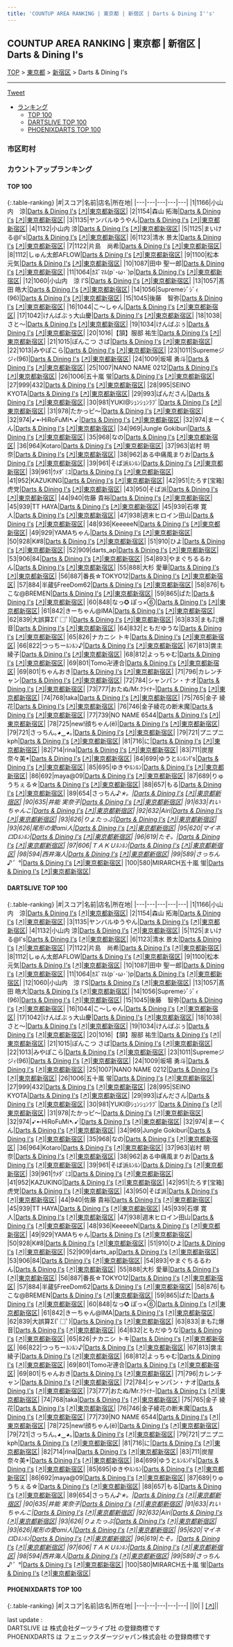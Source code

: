 ```yaml
---
title: 'COUNTUP AREA RANKING | 東京都 | 新宿区 | Darts & Dining I''s'
---
```

## COUNTUP AREA RANKING | 東京都 | 新宿区 | Darts & Dining I's

[TOP](/darts/rank/) > [東京都](/darts/rank/東京都/) > [新宿区](/darts/rank/東京都/新宿区/) > Darts & Dining I's

___

<a href="https://twitter.com/share?ref_src=twsrc%5Etfw" data-text="COUNTUP AREA RANKING | 東京都新宿区Darts & Dining I's" class="twitter-share-button" data-hashtags="DARTSLIVE,PHOENIXDARTS,darts,ダーツ" data-show-count="false">Tweet</a>

* [ランキング](#カウントアップランキング)
    * [TOP 100](#top-100)
    * [DARTSLIVE TOP 100](#dartslive-top-100)
    * [PHOENIXDARTS TOP 100](#phoenixdarts-top-100)

### 市区町村

<ul>

</ul>

### カウントアップランキング

#### TOP 100



{:.table-ranking}
|#|スコア|名前|店名|所在地|
|---|---|---|---|---|
|1|1166|<span class="rank-name-dl">小山内　涼</span>|<a href="/darts/rank/shops/d4302f5acfd0fa9c0d9b047a20a7ba1e.html">Darts & Dining I's</a> <a href="https://search.dartslive.com/jp/shop/d4302f5acfd0fa9c0d9b047a20a7ba1e">[↗]</a>|<a href="/darts/rank/東京都/新宿区">東京都新宿区</a>|
|2|1154|<span class="rank-name-dl">森山 拓海</span>|<a href="/darts/rank/shops/d4302f5acfd0fa9c0d9b047a20a7ba1e.html">Darts & Dining I's</a> <a href="https://search.dartslive.com/jp/shop/d4302f5acfd0fa9c0d9b047a20a7ba1e">[↗]</a>|<a href="/darts/rank/東京都/新宿区">東京都新宿区</a>|
|3|1135|<span class="rank-name-dl">ヤンバルゆうやん</span>|<a href="/darts/rank/shops/d4302f5acfd0fa9c0d9b047a20a7ba1e.html">Darts & Dining I's</a> <a href="https://search.dartslive.com/jp/shop/d4302f5acfd0fa9c0d9b047a20a7ba1e">[↗]</a>|<a href="/darts/rank/東京都/新宿区">東京都新宿区</a>|
|4|1132|<span class="rank-name-dl">小山内 涼</span>|<a href="/darts/rank/shops/d4302f5acfd0fa9c0d9b047a20a7ba1e.html">Darts & Dining I's</a> <a href="https://search.dartslive.com/jp/shop/d4302f5acfd0fa9c0d9b047a20a7ba1e">[↗]</a>|<a href="/darts/rank/東京都/新宿区">東京都新宿区</a>|
|5|1125|<span class="rank-name-dl">まいける@I&#x27;s</span>|<a href="/darts/rank/shops/d4302f5acfd0fa9c0d9b047a20a7ba1e.html">Darts & Dining I's</a> <a href="https://search.dartslive.com/jp/shop/d4302f5acfd0fa9c0d9b047a20a7ba1e">[↗]</a>|<a href="/darts/rank/東京都/新宿区">東京都新宿区</a>|
|6|1123|<span class="rank-name-dl">清水 景太</span>|<a href="/darts/rank/shops/d4302f5acfd0fa9c0d9b047a20a7ba1e.html">Darts & Dining I's</a> <a href="https://search.dartslive.com/jp/shop/d4302f5acfd0fa9c0d9b047a20a7ba1e">[↗]</a>|<a href="/darts/rank/東京都/新宿区">東京都新宿区</a>|
|7|1122|<span class="rank-name-dl">片島　尚希</span>|<a href="/darts/rank/shops/d4302f5acfd0fa9c0d9b047a20a7ba1e.html">Darts & Dining I's</a> <a href="https://search.dartslive.com/jp/shop/d4302f5acfd0fa9c0d9b047a20a7ba1e">[↗]</a>|<a href="/darts/rank/東京都/新宿区">東京都新宿区</a>|
|8|1112|<span class="rank-name-dl">しゅん太郎AFLOW</span>|<a href="/darts/rank/shops/d4302f5acfd0fa9c0d9b047a20a7ba1e.html">Darts & Dining I's</a> <a href="https://search.dartslive.com/jp/shop/d4302f5acfd0fa9c0d9b047a20a7ba1e">[↗]</a>|<a href="/darts/rank/東京都/新宿区">東京都新宿区</a>|
|9|1100|<span class="rank-name-dl">松本　元気</span>|<a href="/darts/rank/shops/d4302f5acfd0fa9c0d9b047a20a7ba1e.html">Darts & Dining I's</a> <a href="https://search.dartslive.com/jp/shop/d4302f5acfd0fa9c0d9b047a20a7ba1e">[↗]</a>|<a href="/darts/rank/東京都/新宿区">東京都新宿区</a>|
|10|1087|<span class="rank-name-dl">田中 聖一郎</span>|<a href="/darts/rank/shops/d4302f5acfd0fa9c0d9b047a20a7ba1e.html">Darts & Dining I's</a> <a href="https://search.dartslive.com/jp/shop/d4302f5acfd0fa9c0d9b047a20a7ba1e">[↗]</a>|<a href="/darts/rank/東京都/新宿区">東京都新宿区</a>|
|11|1064|<span class="rank-name-dl">ｶｽﾞﾏﾙ(p´･ω･`)p</span>|<a href="/darts/rank/shops/d4302f5acfd0fa9c0d9b047a20a7ba1e.html">Darts & Dining I's</a> <a href="https://search.dartslive.com/jp/shop/d4302f5acfd0fa9c0d9b047a20a7ba1e">[↗]</a>|<a href="/darts/rank/東京都/新宿区">東京都新宿区</a>|
|12|1060|<span class="rank-name-dl">小山内　涼 I&#x27;S</span>|<a href="/darts/rank/shops/d4302f5acfd0fa9c0d9b047a20a7ba1e.html">Darts & Dining I's</a> <a href="https://search.dartslive.com/jp/shop/d4302f5acfd0fa9c0d9b047a20a7ba1e">[↗]</a>|<a href="/darts/rank/東京都/新宿区">東京都新宿区</a>|
|13|1057|<span class="rank-name-dl">髙田 皓大</span>|<a href="/darts/rank/shops/d4302f5acfd0fa9c0d9b047a20a7ba1e.html">Darts & Dining I's</a> <a href="https://search.dartslive.com/jp/shop/d4302f5acfd0fa9c0d9b047a20a7ba1e">[↗]</a>|<a href="/darts/rank/東京都/新宿区">東京都新宿区</a>|
|14|1056|<span class="rank-name-dl">Supremeｼﾞｼﾞｨ(96)</span>|<a href="/darts/rank/shops/d4302f5acfd0fa9c0d9b047a20a7ba1e.html">Darts & Dining I's</a> <a href="https://search.dartslive.com/jp/shop/d4302f5acfd0fa9c0d9b047a20a7ba1e">[↗]</a>|<a href="/darts/rank/東京都/新宿区">東京都新宿区</a>|
|15|1045|<span class="rank-name-dl">後藤　智弥</span>|<a href="/darts/rank/shops/d4302f5acfd0fa9c0d9b047a20a7ba1e.html">Darts & Dining I's</a> <a href="https://search.dartslive.com/jp/shop/d4302f5acfd0fa9c0d9b047a20a7ba1e">[↗]</a>|<a href="/darts/rank/東京都/新宿区">東京都新宿区</a>|
|16|1044|<span class="rank-name-dl">こ〜しゃん</span>|<a href="/darts/rank/shops/d4302f5acfd0fa9c0d9b047a20a7ba1e.html">Darts & Dining I's</a> <a href="https://search.dartslive.com/jp/shop/d4302f5acfd0fa9c0d9b047a20a7ba1e">[↗]</a>|<a href="/darts/rank/東京都/新宿区">東京都新宿区</a>|
|17|1042|<span class="rank-name-dl">けんばぶぅ大山慶</span>|<a href="/darts/rank/shops/d4302f5acfd0fa9c0d9b047a20a7ba1e.html">Darts & Dining I's</a> <a href="https://search.dartslive.com/jp/shop/d4302f5acfd0fa9c0d9b047a20a7ba1e">[↗]</a>|<a href="/darts/rank/東京都/新宿区">東京都新宿区</a>|
|18|1038|<span class="rank-name-dl">さと～</span>|<a href="/darts/rank/shops/d4302f5acfd0fa9c0d9b047a20a7ba1e.html">Darts & Dining I's</a> <a href="https://search.dartslive.com/jp/shop/d4302f5acfd0fa9c0d9b047a20a7ba1e">[↗]</a>|<a href="/darts/rank/東京都/新宿区">東京都新宿区</a>|
|19|1034|<span class="rank-name-dl">けんばぶぅ</span>|<a href="/darts/rank/shops/d4302f5acfd0fa9c0d9b047a20a7ba1e.html">Darts & Dining I's</a> <a href="https://search.dartslive.com/jp/shop/d4302f5acfd0fa9c0d9b047a20a7ba1e">[↗]</a>|<a href="/darts/rank/東京都/新宿区">東京都新宿区</a>|
|20|1016|<span class="rank-name-dl">【頷】服部 祐生</span>|<a href="/darts/rank/shops/d4302f5acfd0fa9c0d9b047a20a7ba1e.html">Darts & Dining I's</a> <a href="https://search.dartslive.com/jp/shop/d4302f5acfd0fa9c0d9b047a20a7ba1e">[↗]</a>|<a href="/darts/rank/東京都/新宿区">東京都新宿区</a>|
|21|1015|<span class="rank-name-dl">ぽんこつ さば</span>|<a href="/darts/rank/shops/d4302f5acfd0fa9c0d9b047a20a7ba1e.html">Darts & Dining I's</a> <a href="https://search.dartslive.com/jp/shop/d4302f5acfd0fa9c0d9b047a20a7ba1e">[↗]</a>|<a href="/darts/rank/東京都/新宿区">東京都新宿区</a>|
|22|1013|<span class="rank-name-dl">みやぽこら</span>|<a href="/darts/rank/shops/d4302f5acfd0fa9c0d9b047a20a7ba1e.html">Darts & Dining I's</a> <a href="https://search.dartslive.com/jp/shop/d4302f5acfd0fa9c0d9b047a20a7ba1e">[↗]</a>|<a href="/darts/rank/東京都/新宿区">東京都新宿区</a>|
|23|1011|<span class="rank-name-dl">Supremeジジｨ(96)</span>|<a href="/darts/rank/shops/d4302f5acfd0fa9c0d9b047a20a7ba1e.html">Darts & Dining I's</a> <a href="https://search.dartslive.com/jp/shop/d4302f5acfd0fa9c0d9b047a20a7ba1e">[↗]</a>|<a href="/darts/rank/東京都/新宿区">東京都新宿区</a>|
|24|1009|<span class="rank-name-dl">坂場 勇斗</span>|<a href="/darts/rank/shops/d4302f5acfd0fa9c0d9b047a20a7ba1e.html">Darts & Dining I's</a> <a href="https://search.dartslive.com/jp/shop/d4302f5acfd0fa9c0d9b047a20a7ba1e">[↗]</a>|<a href="/darts/rank/東京都/新宿区">東京都新宿区</a>|
|25|1007|<span class="rank-name-dl">NANO NAME 0212</span>|<a href="/darts/rank/shops/d4302f5acfd0fa9c0d9b047a20a7ba1e.html">Darts & Dining I's</a> <a href="https://search.dartslive.com/jp/shop/d4302f5acfd0fa9c0d9b047a20a7ba1e">[↗]</a>|<a href="/darts/rank/東京都/新宿区">東京都新宿区</a>|
|26|1006|<span class="rank-name-dl">五十嵐 蛍</span>|<a href="/darts/rank/shops/d4302f5acfd0fa9c0d9b047a20a7ba1e.html">Darts & Dining I's</a> <a href="https://search.dartslive.com/jp/shop/d4302f5acfd0fa9c0d9b047a20a7ba1e">[↗]</a>|<a href="/darts/rank/東京都/新宿区">東京都新宿区</a>|
|27|999|<span class="rank-name-dl">432</span>|<a href="/darts/rank/shops/d4302f5acfd0fa9c0d9b047a20a7ba1e.html">Darts & Dining I's</a> <a href="https://search.dartslive.com/jp/shop/d4302f5acfd0fa9c0d9b047a20a7ba1e">[↗]</a>|<a href="/darts/rank/東京都/新宿区">東京都新宿区</a>|
|28|995|<span class="rank-name-dl">SEINO KYOTA</span>|<a href="/darts/rank/shops/d4302f5acfd0fa9c0d9b047a20a7ba1e.html">Darts & Dining I's</a> <a href="https://search.dartslive.com/jp/shop/d4302f5acfd0fa9c0d9b047a20a7ba1e">[↗]</a>|<a href="/darts/rank/東京都/新宿区">東京都新宿区</a>|
|29|993|<span class="rank-name-dl">ぱんださん</span>|<a href="/darts/rank/shops/d4302f5acfd0fa9c0d9b047a20a7ba1e.html">Darts & Dining I's</a> <a href="https://search.dartslive.com/jp/shop/d4302f5acfd0fa9c0d9b047a20a7ba1e">[↗]</a>|<a href="/darts/rank/東京都/新宿区">東京都新宿区</a>|
|30|981|<span class="rank-name-dl">YUKI@ｼｭﾝｼｭﾝﾗﾌﾞ</span>|<a href="/darts/rank/shops/d4302f5acfd0fa9c0d9b047a20a7ba1e.html">Darts & Dining I's</a> <a href="https://search.dartslive.com/jp/shop/d4302f5acfd0fa9c0d9b047a20a7ba1e">[↗]</a>|<a href="/darts/rank/東京都/新宿区">東京都新宿区</a>|
|31|978|<span class="rank-name-dl">たかっピ～</span>|<a href="/darts/rank/shops/d4302f5acfd0fa9c0d9b047a20a7ba1e.html">Darts & Dining I's</a> <a href="https://search.dartslive.com/jp/shop/d4302f5acfd0fa9c0d9b047a20a7ba1e">[↗]</a>|<a href="/darts/rank/東京都/新宿区">東京都新宿区</a>|
|32|974|<span class="rank-name-dl">➹➸HiRoFuMi➷➹</span>|<a href="/darts/rank/shops/d4302f5acfd0fa9c0d9b047a20a7ba1e.html">Darts & Dining I's</a> <a href="https://search.dartslive.com/jp/shop/d4302f5acfd0fa9c0d9b047a20a7ba1e">[↗]</a>|<a href="/darts/rank/東京都/新宿区">東京都新宿区</a>|
|32|974|<span class="rank-name-dl">まーくん</span>|<a href="/darts/rank/shops/d4302f5acfd0fa9c0d9b047a20a7ba1e.html">Darts & Dining I's</a> <a href="https://search.dartslive.com/jp/shop/d4302f5acfd0fa9c0d9b047a20a7ba1e">[↗]</a>|<a href="/darts/rank/東京都/新宿区">東京都新宿区</a>|
|34|969|<span class="rank-name-dl">Jungle Gokiburi</span>|<a href="/darts/rank/shops/d4302f5acfd0fa9c0d9b047a20a7ba1e.html">Darts & Dining I's</a> <a href="https://search.dartslive.com/jp/shop/d4302f5acfd0fa9c0d9b047a20a7ba1e">[↗]</a>|<a href="/darts/rank/東京都/新宿区">東京都新宿区</a>|
|35|968|<span class="rank-name-dl">なの</span>|<a href="/darts/rank/shops/d4302f5acfd0fa9c0d9b047a20a7ba1e.html">Darts & Dining I's</a> <a href="https://search.dartslive.com/jp/shop/d4302f5acfd0fa9c0d9b047a20a7ba1e">[↗]</a>|<a href="/darts/rank/東京都/新宿区">東京都新宿区</a>|
|36|964|<span class="rank-name-dl">Kotaro</span>|<a href="/darts/rank/shops/d4302f5acfd0fa9c0d9b047a20a7ba1e.html">Darts & Dining I's</a> <a href="https://search.dartslive.com/jp/shop/d4302f5acfd0fa9c0d9b047a20a7ba1e">[↗]</a>|<a href="/darts/rank/東京都/新宿区">東京都新宿区</a>|
|37|963|<span class="rank-name-dl">岩村 明奈</span>|<a href="/darts/rank/shops/d4302f5acfd0fa9c0d9b047a20a7ba1e.html">Darts & Dining I's</a> <a href="https://search.dartslive.com/jp/shop/d4302f5acfd0fa9c0d9b047a20a7ba1e">[↗]</a>|<a href="/darts/rank/東京都/新宿区">東京都新宿区</a>|
|38|962|<span class="rank-name-dl">ある中痛風まりお</span>|<a href="/darts/rank/shops/d4302f5acfd0fa9c0d9b047a20a7ba1e.html">Darts & Dining I's</a> <a href="https://search.dartslive.com/jp/shop/d4302f5acfd0fa9c0d9b047a20a7ba1e">[↗]</a>|<a href="/darts/rank/東京都/新宿区">東京都新宿区</a>|
|39|961|<span class="rank-name-dl">そば派ﾙﾝﾙﾝ</span>|<a href="/darts/rank/shops/d4302f5acfd0fa9c0d9b047a20a7ba1e.html">Darts & Dining I's</a> <a href="https://search.dartslive.com/jp/shop/d4302f5acfd0fa9c0d9b047a20a7ba1e">[↗]</a>|<a href="/darts/rank/東京都/新宿区">東京都新宿区</a>|
|39|961|<span class="rank-name-dl">ｳﾒﾀﾞﾐﾕ</span>|<a href="/darts/rank/shops/d4302f5acfd0fa9c0d9b047a20a7ba1e.html">Darts & Dining I's</a> <a href="https://search.dartslive.com/jp/shop/d4302f5acfd0fa9c0d9b047a20a7ba1e">[↗]</a>|<a href="/darts/rank/東京都/新宿区">東京都新宿区</a>|
|41|952|<span class="rank-name-dl">KAZUKING</span>|<a href="/darts/rank/shops/d4302f5acfd0fa9c0d9b047a20a7ba1e.html">Darts & Dining I's</a> <a href="https://search.dartslive.com/jp/shop/d4302f5acfd0fa9c0d9b047a20a7ba1e">[↗]</a>|<a href="/darts/rank/東京都/新宿区">東京都新宿区</a>|
|42|951|<span class="rank-name-dl">たろす[宝箱]虎党</span>|<a href="/darts/rank/shops/d4302f5acfd0fa9c0d9b047a20a7ba1e.html">Darts & Dining I's</a> <a href="https://search.dartslive.com/jp/shop/d4302f5acfd0fa9c0d9b047a20a7ba1e">[↗]</a>|<a href="/darts/rank/東京都/新宿区">東京都新宿区</a>|
|43|950|<span class="rank-name-dl">そば派</span>|<a href="/darts/rank/shops/d4302f5acfd0fa9c0d9b047a20a7ba1e.html">Darts & Dining I's</a> <a href="https://search.dartslive.com/jp/shop/d4302f5acfd0fa9c0d9b047a20a7ba1e">[↗]</a>|<a href="/darts/rank/東京都/新宿区">東京都新宿区</a>|
|44|940|<span class="rank-name-dl">佐藤 貴裕</span>|<a href="/darts/rank/shops/d4302f5acfd0fa9c0d9b047a20a7ba1e.html">Darts & Dining I's</a> <a href="https://search.dartslive.com/jp/shop/d4302f5acfd0fa9c0d9b047a20a7ba1e">[↗]</a>|<a href="/darts/rank/東京都/新宿区">東京都新宿区</a>|
|45|939|<span class="rank-name-dl">TT HAYA</span>|<a href="/darts/rank/shops/d4302f5acfd0fa9c0d9b047a20a7ba1e.html">Darts & Dining I's</a> <a href="https://search.dartslive.com/jp/shop/d4302f5acfd0fa9c0d9b047a20a7ba1e">[↗]</a>|<a href="/darts/rank/東京都/新宿区">東京都新宿区</a>|
|45|939|<span class="rank-name-dl">石塚 寛人</span>|<a href="/darts/rank/shops/d4302f5acfd0fa9c0d9b047a20a7ba1e.html">Darts & Dining I's</a> <a href="https://search.dartslive.com/jp/shop/d4302f5acfd0fa9c0d9b047a20a7ba1e">[↗]</a>|<a href="/darts/rank/東京都/新宿区">東京都新宿区</a>|
|47|938|<span class="rank-name-dl">週末ヒロイン田山</span>|<a href="/darts/rank/shops/d4302f5acfd0fa9c0d9b047a20a7ba1e.html">Darts & Dining I's</a> <a href="https://search.dartslive.com/jp/shop/d4302f5acfd0fa9c0d9b047a20a7ba1e">[↗]</a>|<a href="/darts/rank/東京都/新宿区">東京都新宿区</a>|
|48|936|<span class="rank-name-dl">KeeeeeN</span>|<a href="/darts/rank/shops/d4302f5acfd0fa9c0d9b047a20a7ba1e.html">Darts & Dining I's</a> <a href="https://search.dartslive.com/jp/shop/d4302f5acfd0fa9c0d9b047a20a7ba1e">[↗]</a>|<a href="/darts/rank/東京都/新宿区">東京都新宿区</a>|
|49|929|<span class="rank-name-dl">YAMAちゃん</span>|<a href="/darts/rank/shops/d4302f5acfd0fa9c0d9b047a20a7ba1e.html">Darts & Dining I's</a> <a href="https://search.dartslive.com/jp/shop/d4302f5acfd0fa9c0d9b047a20a7ba1e">[↗]</a>|<a href="/darts/rank/東京都/新宿区">東京都新宿区</a>|
|50|928|<span class="rank-name-dl">K#8</span>|<a href="/darts/rank/shops/d4302f5acfd0fa9c0d9b047a20a7ba1e.html">Darts & Dining I's</a> <a href="https://search.dartslive.com/jp/shop/d4302f5acfd0fa9c0d9b047a20a7ba1e">[↗]</a>|<a href="/darts/rank/東京都/新宿区">東京都新宿区</a>|
|51|910|<span class="rank-name-dl">ひよ</span>|<a href="/darts/rank/shops/d4302f5acfd0fa9c0d9b047a20a7ba1e.html">Darts & Dining I's</a> <a href="https://search.dartslive.com/jp/shop/d4302f5acfd0fa9c0d9b047a20a7ba1e">[↗]</a>|<a href="/darts/rank/東京都/新宿区">東京都新宿区</a>|
|52|909|<span class="rank-name-dl">darts_ap</span>|<a href="/darts/rank/shops/d4302f5acfd0fa9c0d9b047a20a7ba1e.html">Darts & Dining I's</a> <a href="https://search.dartslive.com/jp/shop/d4302f5acfd0fa9c0d9b047a20a7ba1e">[↗]</a>|<a href="/darts/rank/東京都/新宿区">東京都新宿区</a>|
|53|906|<span class="rank-name-dl">84</span>|<a href="/darts/rank/shops/d4302f5acfd0fa9c0d9b047a20a7ba1e.html">Darts & Dining I's</a> <a href="https://search.dartslive.com/jp/shop/d4302f5acfd0fa9c0d9b047a20a7ba1e">[↗]</a>|<a href="/darts/rank/東京都/新宿区">東京都新宿区</a>|
|54|893|<span class="rank-name-dl">やまぐちるるわん</span>|<a href="/darts/rank/shops/d4302f5acfd0fa9c0d9b047a20a7ba1e.html">Darts & Dining I's</a> <a href="https://search.dartslive.com/jp/shop/d4302f5acfd0fa9c0d9b047a20a7ba1e">[↗]</a>|<a href="/darts/rank/東京都/新宿区">東京都新宿区</a>|
|55|888|<span class="rank-name-dl">大杉 愛華</span>|<a href="/darts/rank/shops/d4302f5acfd0fa9c0d9b047a20a7ba1e.html">Darts & Dining I's</a> <a href="https://search.dartslive.com/jp/shop/d4302f5acfd0fa9c0d9b047a20a7ba1e">[↗]</a>|<a href="/darts/rank/東京都/新宿区">東京都新宿区</a>|
|56|887|<span class="rank-name-dl">番長☆TOKYO12</span>|<a href="/darts/rank/shops/d4302f5acfd0fa9c0d9b047a20a7ba1e.html">Darts & Dining I's</a> <a href="https://search.dartslive.com/jp/shop/d4302f5acfd0fa9c0d9b047a20a7ba1e">[↗]</a>|<a href="/darts/rank/東京都/新宿区">東京都新宿区</a>|
|57|884|<span class="rank-name-dl">半蔵§FreeDom62</span>|<a href="/darts/rank/shops/d4302f5acfd0fa9c0d9b047a20a7ba1e.html">Darts & Dining I's</a> <a href="https://search.dartslive.com/jp/shop/d4302f5acfd0fa9c0d9b047a20a7ba1e">[↗]</a>|<a href="/darts/rank/東京都/新宿区">東京都新宿区</a>|
|58|876|<span class="rank-name-dl">もこな@BREMEN</span>|<a href="/darts/rank/shops/d4302f5acfd0fa9c0d9b047a20a7ba1e.html">Darts & Dining I's</a> <a href="https://search.dartslive.com/jp/shop/d4302f5acfd0fa9c0d9b047a20a7ba1e">[↗]</a>|<a href="/darts/rank/東京都/新宿区">東京都新宿区</a>|
|59|865|<span class="rank-name-dl">ぱた</span>|<a href="/darts/rank/shops/d4302f5acfd0fa9c0d9b047a20a7ba1e.html">Darts & Dining I's</a> <a href="https://search.dartslive.com/jp/shop/d4302f5acfd0fa9c0d9b047a20a7ba1e">[↗]</a>|<a href="/darts/rank/東京都/新宿区">東京都新宿区</a>|
|60|848|<span class="rank-name-dl">なっ✪ ぽっ×⑥</span>|<a href="/darts/rank/shops/d4302f5acfd0fa9c0d9b047a20a7ba1e.html">Darts & Dining I's</a> <a href="https://search.dartslive.com/jp/shop/d4302f5acfd0fa9c0d9b047a20a7ba1e">[↗]</a>|<a href="/darts/rank/東京都/新宿区">東京都新宿区</a>|
|61|842|<span class="rank-name-dl">きーちゃん@IMA</span>|<a href="/darts/rank/shops/d4302f5acfd0fa9c0d9b047a20a7ba1e.html">Darts & Dining I's</a> <a href="https://search.dartslive.com/jp/shop/d4302f5acfd0fa9c0d9b047a20a7ba1e">[↗]</a>|<a href="/darts/rank/東京都/新宿区">東京都新宿区</a>|
|62|839|<span class="rank-name-dl">大誤算Σ(ﾟ□ﾟ)</span>|<a href="/darts/rank/shops/d4302f5acfd0fa9c0d9b047a20a7ba1e.html">Darts & Dining I's</a> <a href="https://search.dartslive.com/jp/shop/d4302f5acfd0fa9c0d9b047a20a7ba1e">[↗]</a>|<a href="/darts/rank/東京都/新宿区">東京都新宿区</a>|
|63|833|<span class="rank-name-dl">まも㌠爆音</span>|<a href="/darts/rank/shops/d4302f5acfd0fa9c0d9b047a20a7ba1e.html">Darts & Dining I's</a> <a href="https://search.dartslive.com/jp/shop/d4302f5acfd0fa9c0d9b047a20a7ba1e">[↗]</a>|<a href="/darts/rank/東京都/新宿区">東京都新宿区</a>|
|64|832|<span class="rank-name-dl">ともだゆうな</span>|<a href="/darts/rank/shops/d4302f5acfd0fa9c0d9b047a20a7ba1e.html">Darts & Dining I's</a> <a href="https://search.dartslive.com/jp/shop/d4302f5acfd0fa9c0d9b047a20a7ba1e">[↗]</a>|<a href="/darts/rank/東京都/新宿区">東京都新宿区</a>|
|65|826|<span class="rank-name-dl">ナカニシ トキ</span>|<a href="/darts/rank/shops/d4302f5acfd0fa9c0d9b047a20a7ba1e.html">Darts & Dining I's</a> <a href="https://search.dartslive.com/jp/shop/d4302f5acfd0fa9c0d9b047a20a7ba1e">[↗]</a>|<a href="/darts/rank/東京都/新宿区">東京都新宿区</a>|
|66|822|<span class="rank-name-dl">つっちーﾙﾝﾙﾝ♪</span>|<a href="/darts/rank/shops/d4302f5acfd0fa9c0d9b047a20a7ba1e.html">Darts & Dining I's</a> <a href="https://search.dartslive.com/jp/shop/d4302f5acfd0fa9c0d9b047a20a7ba1e">[↗]</a>|<a href="/darts/rank/東京都/新宿区">東京都新宿区</a>|
|67|813|<span class="rank-name-dl">袰主 綾子</span>|<a href="/darts/rank/shops/d4302f5acfd0fa9c0d9b047a20a7ba1e.html">Darts & Dining I's</a> <a href="https://search.dartslive.com/jp/shop/d4302f5acfd0fa9c0d9b047a20a7ba1e">[↗]</a>|<a href="/darts/rank/東京都/新宿区">東京都新宿区</a>|
|68|812|<span class="rank-name-dl">よっちゃむ</span>|<a href="/darts/rank/shops/d4302f5acfd0fa9c0d9b047a20a7ba1e.html">Darts & Dining I's</a> <a href="https://search.dartslive.com/jp/shop/d4302f5acfd0fa9c0d9b047a20a7ba1e">[↗]</a>|<a href="/darts/rank/東京都/新宿区">東京都新宿区</a>|
|69|801|<span class="rank-name-dl">Tomo卍連合</span>|<a href="/darts/rank/shops/d4302f5acfd0fa9c0d9b047a20a7ba1e.html">Darts & Dining I's</a> <a href="https://search.dartslive.com/jp/shop/d4302f5acfd0fa9c0d9b047a20a7ba1e">[↗]</a>|<a href="/darts/rank/東京都/新宿区">東京都新宿区</a>|
|69|801|<span class="rank-name-dl">ちゃんおき</span>|<a href="/darts/rank/shops/d4302f5acfd0fa9c0d9b047a20a7ba1e.html">Darts & Dining I's</a> <a href="https://search.dartslive.com/jp/shop/d4302f5acfd0fa9c0d9b047a20a7ba1e">[↗]</a>|<a href="/darts/rank/東京都/新宿区">東京都新宿区</a>|
|71|796|<span class="rank-name-dl">カレンチャン</span>|<a href="/darts/rank/shops/d4302f5acfd0fa9c0d9b047a20a7ba1e.html">Darts & Dining I's</a> <a href="https://search.dartslive.com/jp/shop/d4302f5acfd0fa9c0d9b047a20a7ba1e">[↗]</a>|<a href="/darts/rank/東京都/新宿区">東京都新宿区</a>|
|72|784|<span class="rank-name-dl">シャンパン・ナオ</span>|<a href="/darts/rank/shops/d4302f5acfd0fa9c0d9b047a20a7ba1e.html">Darts & Dining I's</a> <a href="https://search.dartslive.com/jp/shop/d4302f5acfd0fa9c0d9b047a20a7ba1e">[↗]</a>|<a href="/darts/rank/東京都/新宿区">東京都新宿区</a>|
|73|777|<span class="rank-name-dl">おたぬ/Mr.ｸﾗｲﾅｰ</span>|<a href="/darts/rank/shops/d4302f5acfd0fa9c0d9b047a20a7ba1e.html">Darts & Dining I's</a> <a href="https://search.dartslive.com/jp/shop/d4302f5acfd0fa9c0d9b047a20a7ba1e">[↗]</a>|<a href="/darts/rank/東京都/新宿区">東京都新宿区</a>|
|74|768|<span class="rank-name-dl">taka</span>|<a href="/darts/rank/shops/d4302f5acfd0fa9c0d9b047a20a7ba1e.html">Darts & Dining I's</a> <a href="https://search.dartslive.com/jp/shop/d4302f5acfd0fa9c0d9b047a20a7ba1e">[↗]</a>|<a href="/darts/rank/東京都/新宿区">東京都新宿区</a>|
|75|765|<span class="rank-name-dl">金子 綾花</span>|<a href="/darts/rank/shops/d4302f5acfd0fa9c0d9b047a20a7ba1e.html">Darts & Dining I's</a> <a href="https://search.dartslive.com/jp/shop/d4302f5acfd0fa9c0d9b047a20a7ba1e">[↗]</a>|<a href="/darts/rank/東京都/新宿区">東京都新宿区</a>|
|76|746|<span class="rank-name-dl">金子綾花の断末魔</span>|<a href="/darts/rank/shops/d4302f5acfd0fa9c0d9b047a20a7ba1e.html">Darts & Dining I's</a> <a href="https://search.dartslive.com/jp/shop/d4302f5acfd0fa9c0d9b047a20a7ba1e">[↗]</a>|<a href="/darts/rank/東京都/新宿区">東京都新宿区</a>|
|77|739|<span class="rank-name-dl">NO NAME 6544</span>|<a href="/darts/rank/shops/d4302f5acfd0fa9c0d9b047a20a7ba1e.html">Darts & Dining I's</a> <a href="https://search.dartslive.com/jp/shop/d4302f5acfd0fa9c0d9b047a20a7ba1e">[↗]</a>|<a href="/darts/rank/東京都/新宿区">東京都新宿区</a>|
|78|725|<span class="rank-name-dl">new!顔ちゃん(ё)</span>|<a href="/darts/rank/shops/d4302f5acfd0fa9c0d9b047a20a7ba1e.html">Darts & Dining I's</a> <a href="https://search.dartslive.com/jp/shop/d4302f5acfd0fa9c0d9b047a20a7ba1e">[↗]</a>|<a href="/darts/rank/東京都/新宿区">東京都新宿区</a>|
|79|721|<span class="rank-name-dl">さっちん｡◕‿◕｡</span>|<a href="/darts/rank/shops/d4302f5acfd0fa9c0d9b047a20a7ba1e.html">Darts & Dining I's</a> <a href="https://search.dartslive.com/jp/shop/d4302f5acfd0fa9c0d9b047a20a7ba1e">[↗]</a>|<a href="/darts/rank/東京都/新宿区">東京都新宿区</a>|
|79|721|<span class="rank-name-dl">プニプニkph</span>|<a href="/darts/rank/shops/d4302f5acfd0fa9c0d9b047a20a7ba1e.html">Darts & Dining I's</a> <a href="https://search.dartslive.com/jp/shop/d4302f5acfd0fa9c0d9b047a20a7ba1e">[↗]</a>|<a href="/darts/rank/東京都/新宿区">東京都新宿区</a>|
|81|716|<span class="rank-name-dl">に</span>|<a href="/darts/rank/shops/d4302f5acfd0fa9c0d9b047a20a7ba1e.html">Darts & Dining I's</a> <a href="https://search.dartslive.com/jp/shop/d4302f5acfd0fa9c0d9b047a20a7ba1e">[↗]</a>|<a href="/darts/rank/東京都/新宿区">東京都新宿区</a>|
|82|714|<span class="rank-name-dl">rina</span>|<a href="/darts/rank/shops/d4302f5acfd0fa9c0d9b047a20a7ba1e.html">Darts & Dining I's</a> <a href="https://search.dartslive.com/jp/shop/d4302f5acfd0fa9c0d9b047a20a7ba1e">[↗]</a>|<a href="/darts/rank/東京都/新宿区">東京都新宿区</a>|
|83|711|<span class="rank-name-dl">炭屋 奈々美*</span>|<a href="/darts/rank/shops/d4302f5acfd0fa9c0d9b047a20a7ba1e.html">Darts & Dining I's</a> <a href="https://search.dartslive.com/jp/shop/d4302f5acfd0fa9c0d9b047a20a7ba1e">[↗]</a>|<a href="/darts/rank/東京都/新宿区">東京都新宿区</a>|
|84|699|<span class="rank-name-dl">ゆうとﾙﾝﾙﾝI&#x27;s</span>|<a href="/darts/rank/shops/d4302f5acfd0fa9c0d9b047a20a7ba1e.html">Darts & Dining I's</a> <a href="https://search.dartslive.com/jp/shop/d4302f5acfd0fa9c0d9b047a20a7ba1e">[↗]</a>|<a href="/darts/rank/東京都/新宿区">東京都新宿区</a>|
|85|695|<span class="rank-name-dl">ゆきやﾙﾝﾙﾝ</span>|<a href="/darts/rank/shops/d4302f5acfd0fa9c0d9b047a20a7ba1e.html">Darts & Dining I's</a> <a href="https://search.dartslive.com/jp/shop/d4302f5acfd0fa9c0d9b047a20a7ba1e">[↗]</a>|<a href="/darts/rank/東京都/新宿区">東京都新宿区</a>|
|86|692|<span class="rank-name-dl">maya@09</span>|<a href="/darts/rank/shops/d4302f5acfd0fa9c0d9b047a20a7ba1e.html">Darts & Dining I's</a> <a href="https://search.dartslive.com/jp/shop/d4302f5acfd0fa9c0d9b047a20a7ba1e">[↗]</a>|<a href="/darts/rank/東京都/新宿区">東京都新宿区</a>|
|87|689|<span class="rank-name-dl">りゅうちぇる☆</span>|<a href="/darts/rank/shops/d4302f5acfd0fa9c0d9b047a20a7ba1e.html">Darts & Dining I's</a> <a href="https://search.dartslive.com/jp/shop/d4302f5acfd0fa9c0d9b047a20a7ba1e">[↗]</a>|<a href="/darts/rank/東京都/新宿区">東京都新宿区</a>|
|88|657|<span class="rank-name-dl">もる</span>|<a href="/darts/rank/shops/d4302f5acfd0fa9c0d9b047a20a7ba1e.html">Darts & Dining I's</a> <a href="https://search.dartslive.com/jp/shop/d4302f5acfd0fa9c0d9b047a20a7ba1e">[↗]</a>|<a href="/darts/rank/東京都/新宿区">東京都新宿区</a>|
|89|654|<span class="rank-name-dl">さっちん♪*✭。</span>|<a href="/darts/rank/shops/d4302f5acfd0fa9c0d9b047a20a7ba1e.html">Darts & Dining I's</a> <a href="https://search.dartslive.com/jp/shop/d4302f5acfd0fa9c0d9b047a20a7ba1e">[↗]</a>|<a href="/darts/rank/東京都/新宿区">東京都新宿区</a>|
|90|635|<span class="rank-name-dl">井能 実奈子</span>|<a href="/darts/rank/shops/d4302f5acfd0fa9c0d9b047a20a7ba1e.html">Darts & Dining I's</a> <a href="https://search.dartslive.com/jp/shop/d4302f5acfd0fa9c0d9b047a20a7ba1e">[↗]</a>|<a href="/darts/rank/東京都/新宿区">東京都新宿区</a>|
|91|633|<span class="rank-name-dl">れいちゃんこ</span>|<a href="/darts/rank/shops/d4302f5acfd0fa9c0d9b047a20a7ba1e.html">Darts & Dining I's</a> <a href="https://search.dartslive.com/jp/shop/d4302f5acfd0fa9c0d9b047a20a7ba1e">[↗]</a>|<a href="/darts/rank/東京都/新宿区">東京都新宿区</a>|
|92|632|<span class="rank-name-dl">Airi</span>|<a href="/darts/rank/shops/d4302f5acfd0fa9c0d9b047a20a7ba1e.html">Darts & Dining I's</a> <a href="https://search.dartslive.com/jp/shop/d4302f5acfd0fa9c0d9b047a20a7ba1e">[↗]</a>|<a href="/darts/rank/東京都/新宿区">東京都新宿区</a>|
|93|626|<span class="rank-name-dl">りょたっぷ</span>|<a href="/darts/rank/shops/d4302f5acfd0fa9c0d9b047a20a7ba1e.html">Darts & Dining I's</a> <a href="https://search.dartslive.com/jp/shop/d4302f5acfd0fa9c0d9b047a20a7ba1e">[↗]</a>|<a href="/darts/rank/東京都/新宿区">東京都新宿区</a>|
|93|626|<span class="rank-name-dl">尾形の愛ami人</span>|<a href="/darts/rank/shops/d4302f5acfd0fa9c0d9b047a20a7ba1e.html">Darts & Dining I's</a> <a href="https://search.dartslive.com/jp/shop/d4302f5acfd0fa9c0d9b047a20a7ba1e">[↗]</a>|<a href="/darts/rank/東京都/新宿区">東京都新宿区</a>|
|95|620|<span class="rank-name-dl">マイネロDﾙﾝﾙﾝ</span>|<a href="/darts/rank/shops/d4302f5acfd0fa9c0d9b047a20a7ba1e.html">Darts & Dining I's</a> <a href="https://search.dartslive.com/jp/shop/d4302f5acfd0fa9c0d9b047a20a7ba1e">[↗]</a>|<a href="/darts/rank/東京都/新宿区">東京都新宿区</a>|
|96|619|<span class="rank-name-dl">たそ。</span>|<a href="/darts/rank/shops/d4302f5acfd0fa9c0d9b047a20a7ba1e.html">Darts & Dining I's</a> <a href="https://search.dartslive.com/jp/shop/d4302f5acfd0fa9c0d9b047a20a7ba1e">[↗]</a>|<a href="/darts/rank/東京都/新宿区">東京都新宿区</a>|
|97|606|<span class="rank-name-dl">ＴＡＫＵﾙﾝﾙﾝ</span>|<a href="/darts/rank/shops/d4302f5acfd0fa9c0d9b047a20a7ba1e.html">Darts & Dining I's</a> <a href="https://search.dartslive.com/jp/shop/d4302f5acfd0fa9c0d9b047a20a7ba1e">[↗]</a>|<a href="/darts/rank/東京都/新宿区">東京都新宿区</a>|
|98|594|<span class="rank-name-dl">西井海人</span>|<a href="/darts/rank/shops/d4302f5acfd0fa9c0d9b047a20a7ba1e.html">Darts & Dining I's</a> <a href="https://search.dartslive.com/jp/shop/d4302f5acfd0fa9c0d9b047a20a7ba1e">[↗]</a>|<a href="/darts/rank/東京都/新宿区">東京都新宿区</a>|
|99|589|<span class="rank-name-dl">さっちん♪゜°*</span>|<a href="/darts/rank/shops/d4302f5acfd0fa9c0d9b047a20a7ba1e.html">Darts & Dining I's</a> <a href="https://search.dartslive.com/jp/shop/d4302f5acfd0fa9c0d9b047a20a7ba1e">[↗]</a>|<a href="/darts/rank/東京都/新宿区">東京都新宿区</a>|
|100|580|<span class="rank-name-dl">MIRARCH五十嵐 蛍</span>|<a href="/darts/rank/shops/d4302f5acfd0fa9c0d9b047a20a7ba1e.html">Darts & Dining I's</a> <a href="https://search.dartslive.com/jp/shop/d4302f5acfd0fa9c0d9b047a20a7ba1e">[↗]</a>|<a href="/darts/rank/東京都/新宿区">東京都新宿区</a>|


#### DARTSLIVE TOP 100



{:.table-ranking}
|#|スコア|名前|店名|所在地|
|---|---|---|---|---|
|1|1166|<span class="rank-name-dl">小山内　涼</span>|<a href="/darts/rank/shops/d4302f5acfd0fa9c0d9b047a20a7ba1e.html">Darts & Dining I's</a> <a href="https://search.dartslive.com/jp/shop/d4302f5acfd0fa9c0d9b047a20a7ba1e">[↗]</a>|<a href="/darts/rank/東京都/新宿区">東京都新宿区</a>|
|2|1154|<span class="rank-name-dl">森山 拓海</span>|<a href="/darts/rank/shops/d4302f5acfd0fa9c0d9b047a20a7ba1e.html">Darts & Dining I's</a> <a href="https://search.dartslive.com/jp/shop/d4302f5acfd0fa9c0d9b047a20a7ba1e">[↗]</a>|<a href="/darts/rank/東京都/新宿区">東京都新宿区</a>|
|3|1135|<span class="rank-name-dl">ヤンバルゆうやん</span>|<a href="/darts/rank/shops/d4302f5acfd0fa9c0d9b047a20a7ba1e.html">Darts & Dining I's</a> <a href="https://search.dartslive.com/jp/shop/d4302f5acfd0fa9c0d9b047a20a7ba1e">[↗]</a>|<a href="/darts/rank/東京都/新宿区">東京都新宿区</a>|
|4|1132|<span class="rank-name-dl">小山内 涼</span>|<a href="/darts/rank/shops/d4302f5acfd0fa9c0d9b047a20a7ba1e.html">Darts & Dining I's</a> <a href="https://search.dartslive.com/jp/shop/d4302f5acfd0fa9c0d9b047a20a7ba1e">[↗]</a>|<a href="/darts/rank/東京都/新宿区">東京都新宿区</a>|
|5|1125|<span class="rank-name-dl">まいける@I&#x27;s</span>|<a href="/darts/rank/shops/d4302f5acfd0fa9c0d9b047a20a7ba1e.html">Darts & Dining I's</a> <a href="https://search.dartslive.com/jp/shop/d4302f5acfd0fa9c0d9b047a20a7ba1e">[↗]</a>|<a href="/darts/rank/東京都/新宿区">東京都新宿区</a>|
|6|1123|<span class="rank-name-dl">清水 景太</span>|<a href="/darts/rank/shops/d4302f5acfd0fa9c0d9b047a20a7ba1e.html">Darts & Dining I's</a> <a href="https://search.dartslive.com/jp/shop/d4302f5acfd0fa9c0d9b047a20a7ba1e">[↗]</a>|<a href="/darts/rank/東京都/新宿区">東京都新宿区</a>|
|7|1122|<span class="rank-name-dl">片島　尚希</span>|<a href="/darts/rank/shops/d4302f5acfd0fa9c0d9b047a20a7ba1e.html">Darts & Dining I's</a> <a href="https://search.dartslive.com/jp/shop/d4302f5acfd0fa9c0d9b047a20a7ba1e">[↗]</a>|<a href="/darts/rank/東京都/新宿区">東京都新宿区</a>|
|8|1112|<span class="rank-name-dl">しゅん太郎AFLOW</span>|<a href="/darts/rank/shops/d4302f5acfd0fa9c0d9b047a20a7ba1e.html">Darts & Dining I's</a> <a href="https://search.dartslive.com/jp/shop/d4302f5acfd0fa9c0d9b047a20a7ba1e">[↗]</a>|<a href="/darts/rank/東京都/新宿区">東京都新宿区</a>|
|9|1100|<span class="rank-name-dl">松本　元気</span>|<a href="/darts/rank/shops/d4302f5acfd0fa9c0d9b047a20a7ba1e.html">Darts & Dining I's</a> <a href="https://search.dartslive.com/jp/shop/d4302f5acfd0fa9c0d9b047a20a7ba1e">[↗]</a>|<a href="/darts/rank/東京都/新宿区">東京都新宿区</a>|
|10|1087|<span class="rank-name-dl">田中 聖一郎</span>|<a href="/darts/rank/shops/d4302f5acfd0fa9c0d9b047a20a7ba1e.html">Darts & Dining I's</a> <a href="https://search.dartslive.com/jp/shop/d4302f5acfd0fa9c0d9b047a20a7ba1e">[↗]</a>|<a href="/darts/rank/東京都/新宿区">東京都新宿区</a>|
|11|1064|<span class="rank-name-dl">ｶｽﾞﾏﾙ(p´･ω･`)p</span>|<a href="/darts/rank/shops/d4302f5acfd0fa9c0d9b047a20a7ba1e.html">Darts & Dining I's</a> <a href="https://search.dartslive.com/jp/shop/d4302f5acfd0fa9c0d9b047a20a7ba1e">[↗]</a>|<a href="/darts/rank/東京都/新宿区">東京都新宿区</a>|
|12|1060|<span class="rank-name-dl">小山内　涼 I&#x27;S</span>|<a href="/darts/rank/shops/d4302f5acfd0fa9c0d9b047a20a7ba1e.html">Darts & Dining I's</a> <a href="https://search.dartslive.com/jp/shop/d4302f5acfd0fa9c0d9b047a20a7ba1e">[↗]</a>|<a href="/darts/rank/東京都/新宿区">東京都新宿区</a>|
|13|1057|<span class="rank-name-dl">髙田 皓大</span>|<a href="/darts/rank/shops/d4302f5acfd0fa9c0d9b047a20a7ba1e.html">Darts & Dining I's</a> <a href="https://search.dartslive.com/jp/shop/d4302f5acfd0fa9c0d9b047a20a7ba1e">[↗]</a>|<a href="/darts/rank/東京都/新宿区">東京都新宿区</a>|
|14|1056|<span class="rank-name-dl">Supremeｼﾞｼﾞｨ(96)</span>|<a href="/darts/rank/shops/d4302f5acfd0fa9c0d9b047a20a7ba1e.html">Darts & Dining I's</a> <a href="https://search.dartslive.com/jp/shop/d4302f5acfd0fa9c0d9b047a20a7ba1e">[↗]</a>|<a href="/darts/rank/東京都/新宿区">東京都新宿区</a>|
|15|1045|<span class="rank-name-dl">後藤　智弥</span>|<a href="/darts/rank/shops/d4302f5acfd0fa9c0d9b047a20a7ba1e.html">Darts & Dining I's</a> <a href="https://search.dartslive.com/jp/shop/d4302f5acfd0fa9c0d9b047a20a7ba1e">[↗]</a>|<a href="/darts/rank/東京都/新宿区">東京都新宿区</a>|
|16|1044|<span class="rank-name-dl">こ〜しゃん</span>|<a href="/darts/rank/shops/d4302f5acfd0fa9c0d9b047a20a7ba1e.html">Darts & Dining I's</a> <a href="https://search.dartslive.com/jp/shop/d4302f5acfd0fa9c0d9b047a20a7ba1e">[↗]</a>|<a href="/darts/rank/東京都/新宿区">東京都新宿区</a>|
|17|1042|<span class="rank-name-dl">けんばぶぅ大山慶</span>|<a href="/darts/rank/shops/d4302f5acfd0fa9c0d9b047a20a7ba1e.html">Darts & Dining I's</a> <a href="https://search.dartslive.com/jp/shop/d4302f5acfd0fa9c0d9b047a20a7ba1e">[↗]</a>|<a href="/darts/rank/東京都/新宿区">東京都新宿区</a>|
|18|1038|<span class="rank-name-dl">さと～</span>|<a href="/darts/rank/shops/d4302f5acfd0fa9c0d9b047a20a7ba1e.html">Darts & Dining I's</a> <a href="https://search.dartslive.com/jp/shop/d4302f5acfd0fa9c0d9b047a20a7ba1e">[↗]</a>|<a href="/darts/rank/東京都/新宿区">東京都新宿区</a>|
|19|1034|<span class="rank-name-dl">けんばぶぅ</span>|<a href="/darts/rank/shops/d4302f5acfd0fa9c0d9b047a20a7ba1e.html">Darts & Dining I's</a> <a href="https://search.dartslive.com/jp/shop/d4302f5acfd0fa9c0d9b047a20a7ba1e">[↗]</a>|<a href="/darts/rank/東京都/新宿区">東京都新宿区</a>|
|20|1016|<span class="rank-name-dl">【頷】服部 祐生</span>|<a href="/darts/rank/shops/d4302f5acfd0fa9c0d9b047a20a7ba1e.html">Darts & Dining I's</a> <a href="https://search.dartslive.com/jp/shop/d4302f5acfd0fa9c0d9b047a20a7ba1e">[↗]</a>|<a href="/darts/rank/東京都/新宿区">東京都新宿区</a>|
|21|1015|<span class="rank-name-dl">ぽんこつ さば</span>|<a href="/darts/rank/shops/d4302f5acfd0fa9c0d9b047a20a7ba1e.html">Darts & Dining I's</a> <a href="https://search.dartslive.com/jp/shop/d4302f5acfd0fa9c0d9b047a20a7ba1e">[↗]</a>|<a href="/darts/rank/東京都/新宿区">東京都新宿区</a>|
|22|1013|<span class="rank-name-dl">みやぽこら</span>|<a href="/darts/rank/shops/d4302f5acfd0fa9c0d9b047a20a7ba1e.html">Darts & Dining I's</a> <a href="https://search.dartslive.com/jp/shop/d4302f5acfd0fa9c0d9b047a20a7ba1e">[↗]</a>|<a href="/darts/rank/東京都/新宿区">東京都新宿区</a>|
|23|1011|<span class="rank-name-dl">Supremeジジｨ(96)</span>|<a href="/darts/rank/shops/d4302f5acfd0fa9c0d9b047a20a7ba1e.html">Darts & Dining I's</a> <a href="https://search.dartslive.com/jp/shop/d4302f5acfd0fa9c0d9b047a20a7ba1e">[↗]</a>|<a href="/darts/rank/東京都/新宿区">東京都新宿区</a>|
|24|1009|<span class="rank-name-dl">坂場 勇斗</span>|<a href="/darts/rank/shops/d4302f5acfd0fa9c0d9b047a20a7ba1e.html">Darts & Dining I's</a> <a href="https://search.dartslive.com/jp/shop/d4302f5acfd0fa9c0d9b047a20a7ba1e">[↗]</a>|<a href="/darts/rank/東京都/新宿区">東京都新宿区</a>|
|25|1007|<span class="rank-name-dl">NANO NAME 0212</span>|<a href="/darts/rank/shops/d4302f5acfd0fa9c0d9b047a20a7ba1e.html">Darts & Dining I's</a> <a href="https://search.dartslive.com/jp/shop/d4302f5acfd0fa9c0d9b047a20a7ba1e">[↗]</a>|<a href="/darts/rank/東京都/新宿区">東京都新宿区</a>|
|26|1006|<span class="rank-name-dl">五十嵐 蛍</span>|<a href="/darts/rank/shops/d4302f5acfd0fa9c0d9b047a20a7ba1e.html">Darts & Dining I's</a> <a href="https://search.dartslive.com/jp/shop/d4302f5acfd0fa9c0d9b047a20a7ba1e">[↗]</a>|<a href="/darts/rank/東京都/新宿区">東京都新宿区</a>|
|27|999|<span class="rank-name-dl">432</span>|<a href="/darts/rank/shops/d4302f5acfd0fa9c0d9b047a20a7ba1e.html">Darts & Dining I's</a> <a href="https://search.dartslive.com/jp/shop/d4302f5acfd0fa9c0d9b047a20a7ba1e">[↗]</a>|<a href="/darts/rank/東京都/新宿区">東京都新宿区</a>|
|28|995|<span class="rank-name-dl">SEINO KYOTA</span>|<a href="/darts/rank/shops/d4302f5acfd0fa9c0d9b047a20a7ba1e.html">Darts & Dining I's</a> <a href="https://search.dartslive.com/jp/shop/d4302f5acfd0fa9c0d9b047a20a7ba1e">[↗]</a>|<a href="/darts/rank/東京都/新宿区">東京都新宿区</a>|
|29|993|<span class="rank-name-dl">ぱんださん</span>|<a href="/darts/rank/shops/d4302f5acfd0fa9c0d9b047a20a7ba1e.html">Darts & Dining I's</a> <a href="https://search.dartslive.com/jp/shop/d4302f5acfd0fa9c0d9b047a20a7ba1e">[↗]</a>|<a href="/darts/rank/東京都/新宿区">東京都新宿区</a>|
|30|981|<span class="rank-name-dl">YUKI@ｼｭﾝｼｭﾝﾗﾌﾞ</span>|<a href="/darts/rank/shops/d4302f5acfd0fa9c0d9b047a20a7ba1e.html">Darts & Dining I's</a> <a href="https://search.dartslive.com/jp/shop/d4302f5acfd0fa9c0d9b047a20a7ba1e">[↗]</a>|<a href="/darts/rank/東京都/新宿区">東京都新宿区</a>|
|31|978|<span class="rank-name-dl">たかっピ～</span>|<a href="/darts/rank/shops/d4302f5acfd0fa9c0d9b047a20a7ba1e.html">Darts & Dining I's</a> <a href="https://search.dartslive.com/jp/shop/d4302f5acfd0fa9c0d9b047a20a7ba1e">[↗]</a>|<a href="/darts/rank/東京都/新宿区">東京都新宿区</a>|
|32|974|<span class="rank-name-dl">➹➸HiRoFuMi➷➹</span>|<a href="/darts/rank/shops/d4302f5acfd0fa9c0d9b047a20a7ba1e.html">Darts & Dining I's</a> <a href="https://search.dartslive.com/jp/shop/d4302f5acfd0fa9c0d9b047a20a7ba1e">[↗]</a>|<a href="/darts/rank/東京都/新宿区">東京都新宿区</a>|
|32|974|<span class="rank-name-dl">まーくん</span>|<a href="/darts/rank/shops/d4302f5acfd0fa9c0d9b047a20a7ba1e.html">Darts & Dining I's</a> <a href="https://search.dartslive.com/jp/shop/d4302f5acfd0fa9c0d9b047a20a7ba1e">[↗]</a>|<a href="/darts/rank/東京都/新宿区">東京都新宿区</a>|
|34|969|<span class="rank-name-dl">Jungle Gokiburi</span>|<a href="/darts/rank/shops/d4302f5acfd0fa9c0d9b047a20a7ba1e.html">Darts & Dining I's</a> <a href="https://search.dartslive.com/jp/shop/d4302f5acfd0fa9c0d9b047a20a7ba1e">[↗]</a>|<a href="/darts/rank/東京都/新宿区">東京都新宿区</a>|
|35|968|<span class="rank-name-dl">なの</span>|<a href="/darts/rank/shops/d4302f5acfd0fa9c0d9b047a20a7ba1e.html">Darts & Dining I's</a> <a href="https://search.dartslive.com/jp/shop/d4302f5acfd0fa9c0d9b047a20a7ba1e">[↗]</a>|<a href="/darts/rank/東京都/新宿区">東京都新宿区</a>|
|36|964|<span class="rank-name-dl">Kotaro</span>|<a href="/darts/rank/shops/d4302f5acfd0fa9c0d9b047a20a7ba1e.html">Darts & Dining I's</a> <a href="https://search.dartslive.com/jp/shop/d4302f5acfd0fa9c0d9b047a20a7ba1e">[↗]</a>|<a href="/darts/rank/東京都/新宿区">東京都新宿区</a>|
|37|963|<span class="rank-name-dl">岩村 明奈</span>|<a href="/darts/rank/shops/d4302f5acfd0fa9c0d9b047a20a7ba1e.html">Darts & Dining I's</a> <a href="https://search.dartslive.com/jp/shop/d4302f5acfd0fa9c0d9b047a20a7ba1e">[↗]</a>|<a href="/darts/rank/東京都/新宿区">東京都新宿区</a>|
|38|962|<span class="rank-name-dl">ある中痛風まりお</span>|<a href="/darts/rank/shops/d4302f5acfd0fa9c0d9b047a20a7ba1e.html">Darts & Dining I's</a> <a href="https://search.dartslive.com/jp/shop/d4302f5acfd0fa9c0d9b047a20a7ba1e">[↗]</a>|<a href="/darts/rank/東京都/新宿区">東京都新宿区</a>|
|39|961|<span class="rank-name-dl">そば派ﾙﾝﾙﾝ</span>|<a href="/darts/rank/shops/d4302f5acfd0fa9c0d9b047a20a7ba1e.html">Darts & Dining I's</a> <a href="https://search.dartslive.com/jp/shop/d4302f5acfd0fa9c0d9b047a20a7ba1e">[↗]</a>|<a href="/darts/rank/東京都/新宿区">東京都新宿区</a>|
|39|961|<span class="rank-name-dl">ｳﾒﾀﾞﾐﾕ</span>|<a href="/darts/rank/shops/d4302f5acfd0fa9c0d9b047a20a7ba1e.html">Darts & Dining I's</a> <a href="https://search.dartslive.com/jp/shop/d4302f5acfd0fa9c0d9b047a20a7ba1e">[↗]</a>|<a href="/darts/rank/東京都/新宿区">東京都新宿区</a>|
|41|952|<span class="rank-name-dl">KAZUKING</span>|<a href="/darts/rank/shops/d4302f5acfd0fa9c0d9b047a20a7ba1e.html">Darts & Dining I's</a> <a href="https://search.dartslive.com/jp/shop/d4302f5acfd0fa9c0d9b047a20a7ba1e">[↗]</a>|<a href="/darts/rank/東京都/新宿区">東京都新宿区</a>|
|42|951|<span class="rank-name-dl">たろす[宝箱]虎党</span>|<a href="/darts/rank/shops/d4302f5acfd0fa9c0d9b047a20a7ba1e.html">Darts & Dining I's</a> <a href="https://search.dartslive.com/jp/shop/d4302f5acfd0fa9c0d9b047a20a7ba1e">[↗]</a>|<a href="/darts/rank/東京都/新宿区">東京都新宿区</a>|
|43|950|<span class="rank-name-dl">そば派</span>|<a href="/darts/rank/shops/d4302f5acfd0fa9c0d9b047a20a7ba1e.html">Darts & Dining I's</a> <a href="https://search.dartslive.com/jp/shop/d4302f5acfd0fa9c0d9b047a20a7ba1e">[↗]</a>|<a href="/darts/rank/東京都/新宿区">東京都新宿区</a>|
|44|940|<span class="rank-name-dl">佐藤 貴裕</span>|<a href="/darts/rank/shops/d4302f5acfd0fa9c0d9b047a20a7ba1e.html">Darts & Dining I's</a> <a href="https://search.dartslive.com/jp/shop/d4302f5acfd0fa9c0d9b047a20a7ba1e">[↗]</a>|<a href="/darts/rank/東京都/新宿区">東京都新宿区</a>|
|45|939|<span class="rank-name-dl">TT HAYA</span>|<a href="/darts/rank/shops/d4302f5acfd0fa9c0d9b047a20a7ba1e.html">Darts & Dining I's</a> <a href="https://search.dartslive.com/jp/shop/d4302f5acfd0fa9c0d9b047a20a7ba1e">[↗]</a>|<a href="/darts/rank/東京都/新宿区">東京都新宿区</a>|
|45|939|<span class="rank-name-dl">石塚 寛人</span>|<a href="/darts/rank/shops/d4302f5acfd0fa9c0d9b047a20a7ba1e.html">Darts & Dining I's</a> <a href="https://search.dartslive.com/jp/shop/d4302f5acfd0fa9c0d9b047a20a7ba1e">[↗]</a>|<a href="/darts/rank/東京都/新宿区">東京都新宿区</a>|
|47|938|<span class="rank-name-dl">週末ヒロイン田山</span>|<a href="/darts/rank/shops/d4302f5acfd0fa9c0d9b047a20a7ba1e.html">Darts & Dining I's</a> <a href="https://search.dartslive.com/jp/shop/d4302f5acfd0fa9c0d9b047a20a7ba1e">[↗]</a>|<a href="/darts/rank/東京都/新宿区">東京都新宿区</a>|
|48|936|<span class="rank-name-dl">KeeeeeN</span>|<a href="/darts/rank/shops/d4302f5acfd0fa9c0d9b047a20a7ba1e.html">Darts & Dining I's</a> <a href="https://search.dartslive.com/jp/shop/d4302f5acfd0fa9c0d9b047a20a7ba1e">[↗]</a>|<a href="/darts/rank/東京都/新宿区">東京都新宿区</a>|
|49|929|<span class="rank-name-dl">YAMAちゃん</span>|<a href="/darts/rank/shops/d4302f5acfd0fa9c0d9b047a20a7ba1e.html">Darts & Dining I's</a> <a href="https://search.dartslive.com/jp/shop/d4302f5acfd0fa9c0d9b047a20a7ba1e">[↗]</a>|<a href="/darts/rank/東京都/新宿区">東京都新宿区</a>|
|50|928|<span class="rank-name-dl">K#8</span>|<a href="/darts/rank/shops/d4302f5acfd0fa9c0d9b047a20a7ba1e.html">Darts & Dining I's</a> <a href="https://search.dartslive.com/jp/shop/d4302f5acfd0fa9c0d9b047a20a7ba1e">[↗]</a>|<a href="/darts/rank/東京都/新宿区">東京都新宿区</a>|
|51|910|<span class="rank-name-dl">ひよ</span>|<a href="/darts/rank/shops/d4302f5acfd0fa9c0d9b047a20a7ba1e.html">Darts & Dining I's</a> <a href="https://search.dartslive.com/jp/shop/d4302f5acfd0fa9c0d9b047a20a7ba1e">[↗]</a>|<a href="/darts/rank/東京都/新宿区">東京都新宿区</a>|
|52|909|<span class="rank-name-dl">darts_ap</span>|<a href="/darts/rank/shops/d4302f5acfd0fa9c0d9b047a20a7ba1e.html">Darts & Dining I's</a> <a href="https://search.dartslive.com/jp/shop/d4302f5acfd0fa9c0d9b047a20a7ba1e">[↗]</a>|<a href="/darts/rank/東京都/新宿区">東京都新宿区</a>|
|53|906|<span class="rank-name-dl">84</span>|<a href="/darts/rank/shops/d4302f5acfd0fa9c0d9b047a20a7ba1e.html">Darts & Dining I's</a> <a href="https://search.dartslive.com/jp/shop/d4302f5acfd0fa9c0d9b047a20a7ba1e">[↗]</a>|<a href="/darts/rank/東京都/新宿区">東京都新宿区</a>|
|54|893|<span class="rank-name-dl">やまぐちるるわん</span>|<a href="/darts/rank/shops/d4302f5acfd0fa9c0d9b047a20a7ba1e.html">Darts & Dining I's</a> <a href="https://search.dartslive.com/jp/shop/d4302f5acfd0fa9c0d9b047a20a7ba1e">[↗]</a>|<a href="/darts/rank/東京都/新宿区">東京都新宿区</a>|
|55|888|<span class="rank-name-dl">大杉 愛華</span>|<a href="/darts/rank/shops/d4302f5acfd0fa9c0d9b047a20a7ba1e.html">Darts & Dining I's</a> <a href="https://search.dartslive.com/jp/shop/d4302f5acfd0fa9c0d9b047a20a7ba1e">[↗]</a>|<a href="/darts/rank/東京都/新宿区">東京都新宿区</a>|
|56|887|<span class="rank-name-dl">番長☆TOKYO12</span>|<a href="/darts/rank/shops/d4302f5acfd0fa9c0d9b047a20a7ba1e.html">Darts & Dining I's</a> <a href="https://search.dartslive.com/jp/shop/d4302f5acfd0fa9c0d9b047a20a7ba1e">[↗]</a>|<a href="/darts/rank/東京都/新宿区">東京都新宿区</a>|
|57|884|<span class="rank-name-dl">半蔵§FreeDom62</span>|<a href="/darts/rank/shops/d4302f5acfd0fa9c0d9b047a20a7ba1e.html">Darts & Dining I's</a> <a href="https://search.dartslive.com/jp/shop/d4302f5acfd0fa9c0d9b047a20a7ba1e">[↗]</a>|<a href="/darts/rank/東京都/新宿区">東京都新宿区</a>|
|58|876|<span class="rank-name-dl">もこな@BREMEN</span>|<a href="/darts/rank/shops/d4302f5acfd0fa9c0d9b047a20a7ba1e.html">Darts & Dining I's</a> <a href="https://search.dartslive.com/jp/shop/d4302f5acfd0fa9c0d9b047a20a7ba1e">[↗]</a>|<a href="/darts/rank/東京都/新宿区">東京都新宿区</a>|
|59|865|<span class="rank-name-dl">ぱた</span>|<a href="/darts/rank/shops/d4302f5acfd0fa9c0d9b047a20a7ba1e.html">Darts & Dining I's</a> <a href="https://search.dartslive.com/jp/shop/d4302f5acfd0fa9c0d9b047a20a7ba1e">[↗]</a>|<a href="/darts/rank/東京都/新宿区">東京都新宿区</a>|
|60|848|<span class="rank-name-dl">なっ✪ ぽっ×⑥</span>|<a href="/darts/rank/shops/d4302f5acfd0fa9c0d9b047a20a7ba1e.html">Darts & Dining I's</a> <a href="https://search.dartslive.com/jp/shop/d4302f5acfd0fa9c0d9b047a20a7ba1e">[↗]</a>|<a href="/darts/rank/東京都/新宿区">東京都新宿区</a>|
|61|842|<span class="rank-name-dl">きーちゃん@IMA</span>|<a href="/darts/rank/shops/d4302f5acfd0fa9c0d9b047a20a7ba1e.html">Darts & Dining I's</a> <a href="https://search.dartslive.com/jp/shop/d4302f5acfd0fa9c0d9b047a20a7ba1e">[↗]</a>|<a href="/darts/rank/東京都/新宿区">東京都新宿区</a>|
|62|839|<span class="rank-name-dl">大誤算Σ(ﾟ□ﾟ)</span>|<a href="/darts/rank/shops/d4302f5acfd0fa9c0d9b047a20a7ba1e.html">Darts & Dining I's</a> <a href="https://search.dartslive.com/jp/shop/d4302f5acfd0fa9c0d9b047a20a7ba1e">[↗]</a>|<a href="/darts/rank/東京都/新宿区">東京都新宿区</a>|
|63|833|<span class="rank-name-dl">まも㌠爆音</span>|<a href="/darts/rank/shops/d4302f5acfd0fa9c0d9b047a20a7ba1e.html">Darts & Dining I's</a> <a href="https://search.dartslive.com/jp/shop/d4302f5acfd0fa9c0d9b047a20a7ba1e">[↗]</a>|<a href="/darts/rank/東京都/新宿区">東京都新宿区</a>|
|64|832|<span class="rank-name-dl">ともだゆうな</span>|<a href="/darts/rank/shops/d4302f5acfd0fa9c0d9b047a20a7ba1e.html">Darts & Dining I's</a> <a href="https://search.dartslive.com/jp/shop/d4302f5acfd0fa9c0d9b047a20a7ba1e">[↗]</a>|<a href="/darts/rank/東京都/新宿区">東京都新宿区</a>|
|65|826|<span class="rank-name-dl">ナカニシ トキ</span>|<a href="/darts/rank/shops/d4302f5acfd0fa9c0d9b047a20a7ba1e.html">Darts & Dining I's</a> <a href="https://search.dartslive.com/jp/shop/d4302f5acfd0fa9c0d9b047a20a7ba1e">[↗]</a>|<a href="/darts/rank/東京都/新宿区">東京都新宿区</a>|
|66|822|<span class="rank-name-dl">つっちーﾙﾝﾙﾝ♪</span>|<a href="/darts/rank/shops/d4302f5acfd0fa9c0d9b047a20a7ba1e.html">Darts & Dining I's</a> <a href="https://search.dartslive.com/jp/shop/d4302f5acfd0fa9c0d9b047a20a7ba1e">[↗]</a>|<a href="/darts/rank/東京都/新宿区">東京都新宿区</a>|
|67|813|<span class="rank-name-dl">袰主 綾子</span>|<a href="/darts/rank/shops/d4302f5acfd0fa9c0d9b047a20a7ba1e.html">Darts & Dining I's</a> <a href="https://search.dartslive.com/jp/shop/d4302f5acfd0fa9c0d9b047a20a7ba1e">[↗]</a>|<a href="/darts/rank/東京都/新宿区">東京都新宿区</a>|
|68|812|<span class="rank-name-dl">よっちゃむ</span>|<a href="/darts/rank/shops/d4302f5acfd0fa9c0d9b047a20a7ba1e.html">Darts & Dining I's</a> <a href="https://search.dartslive.com/jp/shop/d4302f5acfd0fa9c0d9b047a20a7ba1e">[↗]</a>|<a href="/darts/rank/東京都/新宿区">東京都新宿区</a>|
|69|801|<span class="rank-name-dl">Tomo卍連合</span>|<a href="/darts/rank/shops/d4302f5acfd0fa9c0d9b047a20a7ba1e.html">Darts & Dining I's</a> <a href="https://search.dartslive.com/jp/shop/d4302f5acfd0fa9c0d9b047a20a7ba1e">[↗]</a>|<a href="/darts/rank/東京都/新宿区">東京都新宿区</a>|
|69|801|<span class="rank-name-dl">ちゃんおき</span>|<a href="/darts/rank/shops/d4302f5acfd0fa9c0d9b047a20a7ba1e.html">Darts & Dining I's</a> <a href="https://search.dartslive.com/jp/shop/d4302f5acfd0fa9c0d9b047a20a7ba1e">[↗]</a>|<a href="/darts/rank/東京都/新宿区">東京都新宿区</a>|
|71|796|<span class="rank-name-dl">カレンチャン</span>|<a href="/darts/rank/shops/d4302f5acfd0fa9c0d9b047a20a7ba1e.html">Darts & Dining I's</a> <a href="https://search.dartslive.com/jp/shop/d4302f5acfd0fa9c0d9b047a20a7ba1e">[↗]</a>|<a href="/darts/rank/東京都/新宿区">東京都新宿区</a>|
|72|784|<span class="rank-name-dl">シャンパン・ナオ</span>|<a href="/darts/rank/shops/d4302f5acfd0fa9c0d9b047a20a7ba1e.html">Darts & Dining I's</a> <a href="https://search.dartslive.com/jp/shop/d4302f5acfd0fa9c0d9b047a20a7ba1e">[↗]</a>|<a href="/darts/rank/東京都/新宿区">東京都新宿区</a>|
|73|777|<span class="rank-name-dl">おたぬ/Mr.ｸﾗｲﾅｰ</span>|<a href="/darts/rank/shops/d4302f5acfd0fa9c0d9b047a20a7ba1e.html">Darts & Dining I's</a> <a href="https://search.dartslive.com/jp/shop/d4302f5acfd0fa9c0d9b047a20a7ba1e">[↗]</a>|<a href="/darts/rank/東京都/新宿区">東京都新宿区</a>|
|74|768|<span class="rank-name-dl">taka</span>|<a href="/darts/rank/shops/d4302f5acfd0fa9c0d9b047a20a7ba1e.html">Darts & Dining I's</a> <a href="https://search.dartslive.com/jp/shop/d4302f5acfd0fa9c0d9b047a20a7ba1e">[↗]</a>|<a href="/darts/rank/東京都/新宿区">東京都新宿区</a>|
|75|765|<span class="rank-name-dl">金子 綾花</span>|<a href="/darts/rank/shops/d4302f5acfd0fa9c0d9b047a20a7ba1e.html">Darts & Dining I's</a> <a href="https://search.dartslive.com/jp/shop/d4302f5acfd0fa9c0d9b047a20a7ba1e">[↗]</a>|<a href="/darts/rank/東京都/新宿区">東京都新宿区</a>|
|76|746|<span class="rank-name-dl">金子綾花の断末魔</span>|<a href="/darts/rank/shops/d4302f5acfd0fa9c0d9b047a20a7ba1e.html">Darts & Dining I's</a> <a href="https://search.dartslive.com/jp/shop/d4302f5acfd0fa9c0d9b047a20a7ba1e">[↗]</a>|<a href="/darts/rank/東京都/新宿区">東京都新宿区</a>|
|77|739|<span class="rank-name-dl">NO NAME 6544</span>|<a href="/darts/rank/shops/d4302f5acfd0fa9c0d9b047a20a7ba1e.html">Darts & Dining I's</a> <a href="https://search.dartslive.com/jp/shop/d4302f5acfd0fa9c0d9b047a20a7ba1e">[↗]</a>|<a href="/darts/rank/東京都/新宿区">東京都新宿区</a>|
|78|725|<span class="rank-name-dl">new!顔ちゃん(ё)</span>|<a href="/darts/rank/shops/d4302f5acfd0fa9c0d9b047a20a7ba1e.html">Darts & Dining I's</a> <a href="https://search.dartslive.com/jp/shop/d4302f5acfd0fa9c0d9b047a20a7ba1e">[↗]</a>|<a href="/darts/rank/東京都/新宿区">東京都新宿区</a>|
|79|721|<span class="rank-name-dl">さっちん｡◕‿◕｡</span>|<a href="/darts/rank/shops/d4302f5acfd0fa9c0d9b047a20a7ba1e.html">Darts & Dining I's</a> <a href="https://search.dartslive.com/jp/shop/d4302f5acfd0fa9c0d9b047a20a7ba1e">[↗]</a>|<a href="/darts/rank/東京都/新宿区">東京都新宿区</a>|
|79|721|<span class="rank-name-dl">プニプニkph</span>|<a href="/darts/rank/shops/d4302f5acfd0fa9c0d9b047a20a7ba1e.html">Darts & Dining I's</a> <a href="https://search.dartslive.com/jp/shop/d4302f5acfd0fa9c0d9b047a20a7ba1e">[↗]</a>|<a href="/darts/rank/東京都/新宿区">東京都新宿区</a>|
|81|716|<span class="rank-name-dl">に</span>|<a href="/darts/rank/shops/d4302f5acfd0fa9c0d9b047a20a7ba1e.html">Darts & Dining I's</a> <a href="https://search.dartslive.com/jp/shop/d4302f5acfd0fa9c0d9b047a20a7ba1e">[↗]</a>|<a href="/darts/rank/東京都/新宿区">東京都新宿区</a>|
|82|714|<span class="rank-name-dl">rina</span>|<a href="/darts/rank/shops/d4302f5acfd0fa9c0d9b047a20a7ba1e.html">Darts & Dining I's</a> <a href="https://search.dartslive.com/jp/shop/d4302f5acfd0fa9c0d9b047a20a7ba1e">[↗]</a>|<a href="/darts/rank/東京都/新宿区">東京都新宿区</a>|
|83|711|<span class="rank-name-dl">炭屋 奈々美*</span>|<a href="/darts/rank/shops/d4302f5acfd0fa9c0d9b047a20a7ba1e.html">Darts & Dining I's</a> <a href="https://search.dartslive.com/jp/shop/d4302f5acfd0fa9c0d9b047a20a7ba1e">[↗]</a>|<a href="/darts/rank/東京都/新宿区">東京都新宿区</a>|
|84|699|<span class="rank-name-dl">ゆうとﾙﾝﾙﾝI&#x27;s</span>|<a href="/darts/rank/shops/d4302f5acfd0fa9c0d9b047a20a7ba1e.html">Darts & Dining I's</a> <a href="https://search.dartslive.com/jp/shop/d4302f5acfd0fa9c0d9b047a20a7ba1e">[↗]</a>|<a href="/darts/rank/東京都/新宿区">東京都新宿区</a>|
|85|695|<span class="rank-name-dl">ゆきやﾙﾝﾙﾝ</span>|<a href="/darts/rank/shops/d4302f5acfd0fa9c0d9b047a20a7ba1e.html">Darts & Dining I's</a> <a href="https://search.dartslive.com/jp/shop/d4302f5acfd0fa9c0d9b047a20a7ba1e">[↗]</a>|<a href="/darts/rank/東京都/新宿区">東京都新宿区</a>|
|86|692|<span class="rank-name-dl">maya@09</span>|<a href="/darts/rank/shops/d4302f5acfd0fa9c0d9b047a20a7ba1e.html">Darts & Dining I's</a> <a href="https://search.dartslive.com/jp/shop/d4302f5acfd0fa9c0d9b047a20a7ba1e">[↗]</a>|<a href="/darts/rank/東京都/新宿区">東京都新宿区</a>|
|87|689|<span class="rank-name-dl">りゅうちぇる☆</span>|<a href="/darts/rank/shops/d4302f5acfd0fa9c0d9b047a20a7ba1e.html">Darts & Dining I's</a> <a href="https://search.dartslive.com/jp/shop/d4302f5acfd0fa9c0d9b047a20a7ba1e">[↗]</a>|<a href="/darts/rank/東京都/新宿区">東京都新宿区</a>|
|88|657|<span class="rank-name-dl">もる</span>|<a href="/darts/rank/shops/d4302f5acfd0fa9c0d9b047a20a7ba1e.html">Darts & Dining I's</a> <a href="https://search.dartslive.com/jp/shop/d4302f5acfd0fa9c0d9b047a20a7ba1e">[↗]</a>|<a href="/darts/rank/東京都/新宿区">東京都新宿区</a>|
|89|654|<span class="rank-name-dl">さっちん♪*✭。</span>|<a href="/darts/rank/shops/d4302f5acfd0fa9c0d9b047a20a7ba1e.html">Darts & Dining I's</a> <a href="https://search.dartslive.com/jp/shop/d4302f5acfd0fa9c0d9b047a20a7ba1e">[↗]</a>|<a href="/darts/rank/東京都/新宿区">東京都新宿区</a>|
|90|635|<span class="rank-name-dl">井能 実奈子</span>|<a href="/darts/rank/shops/d4302f5acfd0fa9c0d9b047a20a7ba1e.html">Darts & Dining I's</a> <a href="https://search.dartslive.com/jp/shop/d4302f5acfd0fa9c0d9b047a20a7ba1e">[↗]</a>|<a href="/darts/rank/東京都/新宿区">東京都新宿区</a>|
|91|633|<span class="rank-name-dl">れいちゃんこ</span>|<a href="/darts/rank/shops/d4302f5acfd0fa9c0d9b047a20a7ba1e.html">Darts & Dining I's</a> <a href="https://search.dartslive.com/jp/shop/d4302f5acfd0fa9c0d9b047a20a7ba1e">[↗]</a>|<a href="/darts/rank/東京都/新宿区">東京都新宿区</a>|
|92|632|<span class="rank-name-dl">Airi</span>|<a href="/darts/rank/shops/d4302f5acfd0fa9c0d9b047a20a7ba1e.html">Darts & Dining I's</a> <a href="https://search.dartslive.com/jp/shop/d4302f5acfd0fa9c0d9b047a20a7ba1e">[↗]</a>|<a href="/darts/rank/東京都/新宿区">東京都新宿区</a>|
|93|626|<span class="rank-name-dl">りょたっぷ</span>|<a href="/darts/rank/shops/d4302f5acfd0fa9c0d9b047a20a7ba1e.html">Darts & Dining I's</a> <a href="https://search.dartslive.com/jp/shop/d4302f5acfd0fa9c0d9b047a20a7ba1e">[↗]</a>|<a href="/darts/rank/東京都/新宿区">東京都新宿区</a>|
|93|626|<span class="rank-name-dl">尾形の愛ami人</span>|<a href="/darts/rank/shops/d4302f5acfd0fa9c0d9b047a20a7ba1e.html">Darts & Dining I's</a> <a href="https://search.dartslive.com/jp/shop/d4302f5acfd0fa9c0d9b047a20a7ba1e">[↗]</a>|<a href="/darts/rank/東京都/新宿区">東京都新宿区</a>|
|95|620|<span class="rank-name-dl">マイネロDﾙﾝﾙﾝ</span>|<a href="/darts/rank/shops/d4302f5acfd0fa9c0d9b047a20a7ba1e.html">Darts & Dining I's</a> <a href="https://search.dartslive.com/jp/shop/d4302f5acfd0fa9c0d9b047a20a7ba1e">[↗]</a>|<a href="/darts/rank/東京都/新宿区">東京都新宿区</a>|
|96|619|<span class="rank-name-dl">たそ。</span>|<a href="/darts/rank/shops/d4302f5acfd0fa9c0d9b047a20a7ba1e.html">Darts & Dining I's</a> <a href="https://search.dartslive.com/jp/shop/d4302f5acfd0fa9c0d9b047a20a7ba1e">[↗]</a>|<a href="/darts/rank/東京都/新宿区">東京都新宿区</a>|
|97|606|<span class="rank-name-dl">ＴＡＫＵﾙﾝﾙﾝ</span>|<a href="/darts/rank/shops/d4302f5acfd0fa9c0d9b047a20a7ba1e.html">Darts & Dining I's</a> <a href="https://search.dartslive.com/jp/shop/d4302f5acfd0fa9c0d9b047a20a7ba1e">[↗]</a>|<a href="/darts/rank/東京都/新宿区">東京都新宿区</a>|
|98|594|<span class="rank-name-dl">西井海人</span>|<a href="/darts/rank/shops/d4302f5acfd0fa9c0d9b047a20a7ba1e.html">Darts & Dining I's</a> <a href="https://search.dartslive.com/jp/shop/d4302f5acfd0fa9c0d9b047a20a7ba1e">[↗]</a>|<a href="/darts/rank/東京都/新宿区">東京都新宿区</a>|
|99|589|<span class="rank-name-dl">さっちん♪゜°*</span>|<a href="/darts/rank/shops/d4302f5acfd0fa9c0d9b047a20a7ba1e.html">Darts & Dining I's</a> <a href="https://search.dartslive.com/jp/shop/d4302f5acfd0fa9c0d9b047a20a7ba1e">[↗]</a>|<a href="/darts/rank/東京都/新宿区">東京都新宿区</a>|
|100|580|<span class="rank-name-dl">MIRARCH五十嵐 蛍</span>|<a href="/darts/rank/shops/d4302f5acfd0fa9c0d9b047a20a7ba1e.html">Darts & Dining I's</a> <a href="https://search.dartslive.com/jp/shop/d4302f5acfd0fa9c0d9b047a20a7ba1e">[↗]</a>|<a href="/darts/rank/東京都/新宿区">東京都新宿区</a>|


#### PHOENIXDARTS TOP 100



{:.table-ranking}
|#|スコア|名前|店名|所在地|
|---|---|---|---|---|
||0|<span class="rank-name-dl"> </span>|<a href="/darts/rank/shops/.html"></a> <a href="">[↗]</a>|<a href="/darts/rank//"></a>|


<div class="footer border-top border-gray-light mt-5 pt-3 text-right text-gray">
    last update : <span style="font-weight: italic" id="foot_last_modified"></span><br />
    DARTSLIVE は 株式会社ダーツライブ社 の登録商標です<br />
    PHOENIXDARTS は フェニックスダーツジャパン株式会社 の登録商標です<br />
</div>

<script src="https://cdnjs.cloudflare.com/ajax/libs/jquery.tablesorter/2.31.3/js/jquery.tablesorter.min.js" integrity="sha512-qzgd5cYSZcosqpzpn7zF2ZId8f/8CHmFKZ8j7mU4OUXTNRd5g+ZHBPsgKEwoqxCtdQvExE5LprwwPAgoicguNg==" crossorigin="anonymous" referrerpolicy="no-referrer"></script>
<link rel="stylesheet" href="https://cdnjs.cloudflare.com/ajax/libs/jquery.tablesorter/2.31.3/css/theme.default.min.css" integrity="sha512-wghhOJkjQX0Lh3NSWvNKeZ0ZpNn+SPVXX1Qyc9OCaogADktxrBiBdKGDoqVUOyhStvMBmJQ8ZdMHiR3wuEq8+w==" crossorigin="anonymous" referrerpolicy="no-referrer" />
<script>
$(function() {
    $(".table-ranking").tablesorter({sortList:[[0, 0]]});
    $("#foot_last_modified").text(formatDate(new Date(document.lastModified), 'yyyy-MM-dd HH:mm:ss'));
});
</script>

<script async src="https://platform.twitter.com/widgets.js" charset="utf-8"></script>